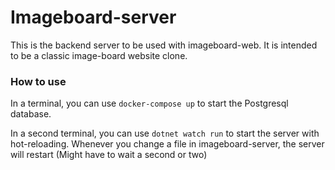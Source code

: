 # Imageboard-server

This is the backend server to be used with imageboard-web. It is intended to be
a classic image-board website clone.

### How to use

In a terminal, you can use `docker-compose up` to start the Postgresql database.

In a second terminal, you can use `dotnet watch run` to start the server with
hot-reloading. Whenever you change a file in imageboard-server, the server will
restart (Might have to wait a second or two)


